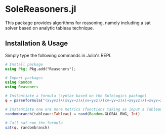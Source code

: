 # SoleReasoners.jl

This package provides algorithms for reasoning, namely including a sat solver based on analytic tableau technique.

## Installation & Usage

Simply type the following commands in Julia's REPL

```julia
# Install package
using Pkg; Pkg.add("Reasoners");

# Import packages
using Random
using Reasoners

# Instantiate a formula (syntax based on the SoleLogics package)
φ = parseformula("(x∨y∨z)∧(x∨y∨¬z)∧(x∨¬y∨z)∧(x∨¬y∨¬z)∧(¬x∨y∨z)∧(¬x∨y∨¬z)∧(¬x∨¬y∨z)∧(¬x∨¬y∨¬z)")   # false

# Instantiate one ore more metrics (functions taking as input a Tableau and giving as output an Int)
randombranch(tableau::Tableau) = rand(Random.GLOBAL_RNG, Int)

# Call sat con the formula
sat(φ, randombranch)
``````

